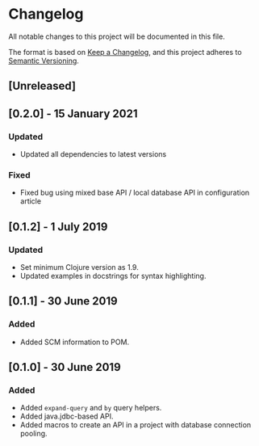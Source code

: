 # Changelog
All notable changes to this project will be documented in this file.

The format is based on [Keep a Changelog](https://keepachangelog.com/en/1.0.0/),
and this project adheres to [Semantic Versioning](https://semver.org/spec/v2.0.0.html).

## [Unreleased]

## [0.2.0] - 15 January 2021
### Updated
- Updated all dependencies to latest versions

### Fixed
- Fixed bug using mixed base API / local database API in configuration article

## [0.1.2] - 1 July 2019
### Updated
- Set minimum Clojure version as 1.9.
- Updated examples in docstrings for syntax highlighting.

## [0.1.1] - 30 June 2019
### Added
- Added SCM information to POM.

## [0.1.0] - 30 June 2019
### Added
- Added `expand-query` and `by` query helpers.
- Added java.jdbc-based API.
- Added macros to create an API in a project with database connection pooling.
